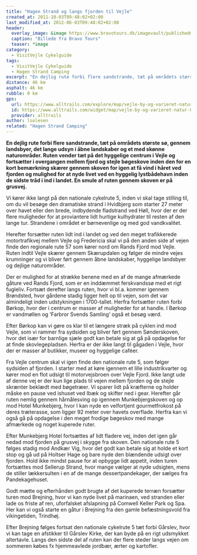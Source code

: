 ```yaml
---
title: "Hagen Strand og langs fjorden til Vejle"
created_at: 2011-10-03T09:48:02+02:00
last_modified_at: 2012-06-03T09:48:02+02:00
header:
  overlay_image: &image https://www.bravotours.dk/imagevault/publishedmedia/ehkzv5rgihk1v586g3c2/Cykel-Shuttter-web.jpg?v=2
  caption: "Billede fra Bravo Tours"
  teaser: *image
category:
  - VisitVejle Cykelguide
tags:
  - VisitVejle Cykelguide
  - Hagen Strand Camping
excerpt: "En dejlig rute forbi flere sandstrande, tæt på områdets største sø, gennem landsbyer, det lange udsyn i åbne landskaber og et med skønne naturområder."
distance: 46 km
asphalt: 46 km
rubble: 0 km
gps: 
  url: https://www.alltrails.com/explore/map/vejle-by-og-varieret-natur-08808cf
  id: https://www.alltrails.com/widget/map/vejle-by-og-varieret-natur-08808cf
  provider: alltrails
author: lsolesen
related: "Hagen Strand Camping"
---
```


**En dejlig rute forbi flere sandstrande, tæt på områdets største sø, gennem landsbyer, det lange udsyn i åbne landskaber og et med skønne naturområder. Ruten vender tæt på det hyggelige centrum i Vejle og fortsætter i overgangen mellem fjord og stejle bøgeskove inden den for en kort bemærkning skærer gennem skoven for igen at få vind i håret ved fjorden og mulighed for at nyde livet ved en hyggelig lystbådehavn inden de sidste tråd i ind i landet. En smule af ruten gennem skoven er på grusvej.**

Vi kører ikke langt på den nationale cykelrute 5, inden vi skal tage stilling til, om du vil besøge den dramatiske strand i Hvidbjerg som starter 27 meter over havet eller den brede, indbydende fladstrand ved Høll, hvor der er der flere muligheder for at proviantere lidt hurtige kulhydrater til resten af den lange tur. Strandene i området er børnevenlige og med god vandkvalitet.

Herefter forsætter ruten lidt ind i landet og ved den meget trafikkerede motortrafikvej mellem Vejle og Fredericia skal vi på den anden side af vejen finde den regionale rute 57 som kører nord om Rands Fjord mod Vejle. Ruten indtil Vejle skærer gennem Skærupdalen og følger de mindre vejes krumninger og vi bliver ført gennem åbne landskaber, hyggelige landsbyer og dejlige naturområder. 

Der er mulighed for at strække benene med en af de mange afmærkede gåture ved Rands Fjord, som er en inddæmmet ferskvandssø med et rigt fugleliv. Fortsæt derefter langs ruten, hvor vi bl.a. kommer igennem Brøndsted, hvor gårdene stadig ligger helt op til vejen, som det var almindeligt inden udstykningen i 1700-tallet. Herfra fortsætter ruten forbi Børkop, hvor der i centrum er masser af muligheder for at handle. I Børkop er vandmøllen og ‘Farbror Svends Samling’ også et besøg værd.

Efter Børkop kan vi gøre os klar til et længere stræk på cyklen ind mod Vejle, som vi rammer fra sydsiden og bliver ført gennem Sønderskoven, hvor det især for barnlige sjæle godt kan betale sig at gå på opdagelse for at finde skovlegepladsen. Herfra er der ikke langt til gågaden i Vejle, hvor der er masser af butikker, museer og hyggelige caféer. 

Fra Vejle centrum skal vi igen finde den nationale rute 5, som følger sydsiden af fjorden. I starter med at køre igennem et lille industrikvarter og kører mod en flot udsigt til motorvejsbroen over Vejle Fjord. Ikke langt ude af denne vej er der kun lige plads til vejen mellem fjorden og de stejle skrænter beklædt med bøgetræer. Vi sparer lidt på kræfterne og holder måske en pause ved ishuset ved Ibæk og skifter ned i gear. Herefter går ruten nemlig gennem hårnålesving op igennem Munkebjergskoven og op mod Hotel Munkebjerg, hvor I kan nyde en velfortjent gourmetfrokost på deres træterasse, som ligger 92 meter over havets overflade. Herfra kan vi også gå på opdagelse i den meget frodige bøgeskov med mange afmærkede og noget kuperede ruter.

Efter Munkebjerg Hotel fortsættes af lidt fladere vej, inden det igen går nedad mod fjorden på grusvej i skygge fra skoven. Den nationale rute 5 følges stadig mod Andkær Vig, hvor det godt kan betale sig at holde et kort stop og gå ud på Holtser Hage og bare nyde den blændende udsigt over fjorden. Hold ikke mindst pause for at opbygge lidt appetit, inden turen fortsættes mod Sellerup Strand, hvor mange vælger at nyde udsigten, mens de stiller lækkersulten i en af de mange dessertpandekager, der sælges fra Pandekagehuset.

Godt mætte og efterhånden godt brugte af det kuperede terræn forsætter turen mod Brejning, hvor vi kan nyde livet på marinaen, ved stranden eller lade os friste af ren, uforfalsket afslapning på Comwell Keller Park og Spa. Her kan vi også starte en gåtur i Brejning fra den gamle befæstningsvold fra vikingetiden, Trindhøj.

Efter Brejning følges fortsat den nationale cykelrute 5 tæt forbi Gårslev, hvor vi kan tage en afstikker til Gårslev Kirke, der kan byde på en rigt udsmykket altertavle. Langs den sidste del af ruten kan der flere steder langs vejen om sommeren købes fx hjemmeavlede jordbær, ærter og kartofler.
